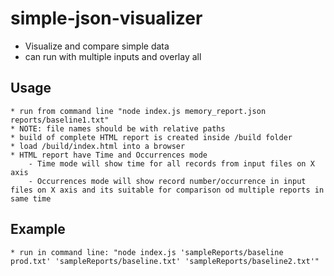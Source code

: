 # simple-json-visualizer
- Visualize and compare simple data
- can run with multiple inputs and overlay all

## Usage
    * run from command line "node index.js memory_report.json reports/baseline1.txt"
    * NOTE: file names should be with relative paths
    * build of complete HTML report is created inside /build folder
    * load /build/index.html into a browser
    * HTML report have Time and Occurrences mode
        - Time mode will show time for all records from input files on X axis
        - Occurrences mode will show record number/occurrence in input files on X axis and its suitable for comparison od multiple reports in same time
        
## Example
    * run in command line: "node index.js 'sampleReports/baseline prod.txt' 'sampleReports/baseline.txt' 'sampleReports/baseline2.txt'"
    

